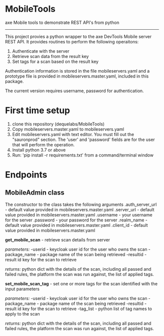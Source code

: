 # MobileTools
axe Mobile tools to demonstrate REST API's from python

---

This project provies a python wrapper to the axe DevTools Mobile server REST API.
It provides routines to perform the following operaitons:
1. Authenticate with the server
1. Retrieve scan data from the result key
1. Set tags for a scan based on the result key

Authentication information is stored in the file mobileservers.yaml and a prototype
file is provided in mobileservers.master.yaml, included in this package.

The current version requires username, password for authentication.


# First time setup

1. clone this repository (dequelabs/MobileTools)
1. Copy mobileservers.master.yaml to mobileservers.yaml
1. Edit mobileservers.yaml with text editor. You must fill out the "sauronprod" section. The 'user' and 'password' fields are for the user that will perform the operation. 
1. Install python 3.7 or above
1. Run: 'pip install -r requirements.txt' from a command/terminal window

# Endpoints

## MobileAdmin class

The constructor to the class takes the following arguments
.auth_server_url - default value provided in mobileservers.master.yaml
.server_url - default value provided in mobileservers.master.yaml
.username - your username for the server
.password - your password for the server
.realm_name - default value provided in mobileservers.master.yaml
.client_id - default value provided in mobileservers.master.yaml

**get_mobile_scan** - retrieve scan details from server

*parameters:*
-userid - keycloak user id for the user who owns the scan
-package_name - package name of the scan being retrieved
-resultid - result id key for the scan to retrieve

*returns:*
python dict with the details of the scan, including all passed and failed
rules, the platform the scan was run against, the list of applied tags.


**set_mobile_scan_tag** - set one or more tags for the scan identified with the input parameters

*parameters:*
-userid - keycloak user id for the user who owns the scan
-package_name - package name of the scan being retrieved
-resultid - result id key for the scan to retrieve
-tag_list - python list of tag names to apply to the scan

*returns:*
python dict with the details of the scan, including all passed and failed
rules, the platform the scan was run against, the list of applied tags.
